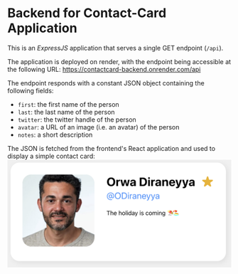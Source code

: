 # Backend for Contact-Card Application

This is an _ExpressJS_ application that serves a single GET endpoint (`/api`).

The application is deployed on render, with the endpoint being accessible at the following URL:
https://contactcard-backend.onrender.com/api

The endpoint responds with a constant JSON object containing the following fields:
- `first`: the first name of the person
- `last`: the last name of the person
- `twitter`: the twitter handle of the person
- `avatar`: a URL of an image (i.e. an avatar) of the person
- `notes`: a short description

The JSON is fetched from the frontend's React application and used to display a simple contact card:
![](./docs/frontend.png)